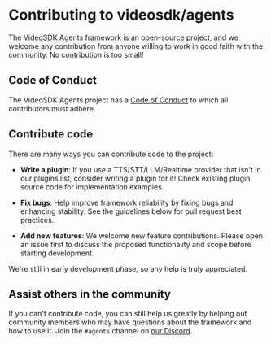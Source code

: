 # Contributing to videosdk/agents

The VideoSDK Agents framework is an open-source project, and we welcome any contribution from anyone
willing to work in good faith with the community. No contribution is too small!

## Code of Conduct

The VideoSDK Agents project has a [Code of Conduct](/CODE_OF_CONDUCT.md) to which all contributors
must adhere.

## Contribute code

There are many ways you can contribute code to the project:

- **Write a plugin**: If you use a TTS/STT/LLM/Realtime provider that isn't in our plugins list,
  consider writing a plugin for it! Check existing plugin source code for implementation examples.

- **Fix bugs**: Help improve framework reliability by fixing bugs and enhancing stability. See the
  guidelines below for pull request best practices.

- **Add new features**: We welcome new feature contributions. Please open an issue first to discuss
  the proposed functionality and scope before starting development.

We're still in early development phase, so any help is truly appreciated.

## Assist others in the community

If you can't contribute code, you can still help us greatly by helping out community members who
may have questions about the framework and how to use it. Join the `#agents` channel on
[our Discord](https://discord.com/invite/f2WsNDN9S5).